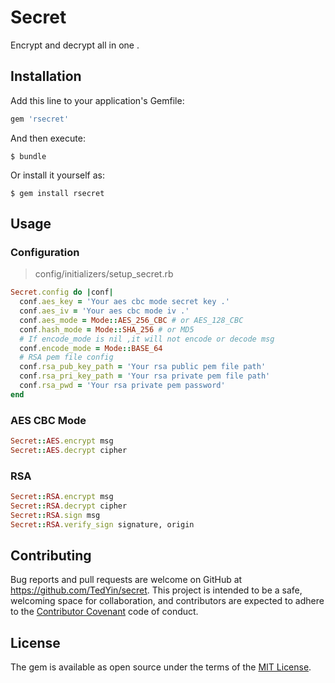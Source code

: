 # Secret

Encrypt and decrypt all in one .

## Installation

Add this line to your application's Gemfile:

```ruby
gem 'rsecret'
```

And then execute:

    $ bundle

Or install it yourself as:

    $ gem install rsecret

## Usage

### Configuration 
> config/initializers/setup_secret.rb

```ruby
Secret.config do |conf|
  conf.aes_key = 'Your aes cbc mode secret key .'
  conf.aes_iv = 'Your aes cbc mode iv .'
  conf.aes_mode = Mode::AES_256_CBC # or AES_128_CBC
  conf.hash_mode = Mode::SHA_256 # or MD5
  # If encode_mode is nil ,it will not encode or decode msg
  conf.encode_mode = Mode::BASE_64
  # RSA pem file config
  conf.rsa_pub_key_path = 'Your rsa public pem file path'
  conf.rsa_pri_key_path = 'Your rsa private pem file path'
  conf.rsa_pwd = 'Your rsa private pem password'
end
```

### AES CBC Mode
```ruby
Secret::AES.encrypt msg
Secret::AES.decrypt cipher
```

### RSA
```ruby
Secret::RSA.encrypt msg
Secret::RSA.decrypt cipher
Secret::RSA.sign msg
Secret::RSA.verify_sign signature, origin
```


## Contributing

Bug reports and pull requests are welcome on GitHub at https://github.com/TedYin/secret. This project is intended to be a safe, welcoming space for collaboration, and contributors are expected to adhere to the [Contributor Covenant](http://contributor-covenant.org) code of conduct.

## License

The gem is available as open source under the terms of the [MIT License](http://opensource.org/licenses/MIT).
